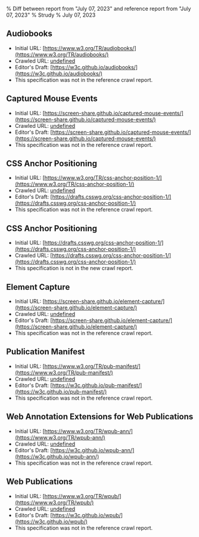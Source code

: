 % Diff between report from "July 07, 2023" and reference report from "July 07, 2023"
% Strudy
% July 07, 2023

## Audiobooks

- Initial URL: [https://www.w3.org/TR/audiobooks/](https://www.w3.org/TR/audiobooks/)
- Crawled URL: [undefined](undefined)
- Editor's Draft: [https://w3c.github.io/audiobooks/](https://w3c.github.io/audiobooks/)
- This specification was not in the reference crawl report.


## Captured Mouse Events

- Initial URL: [https://screen-share.github.io/captured-mouse-events/](https://screen-share.github.io/captured-mouse-events/)
- Crawled URL: [undefined](undefined)
- Editor's Draft: [https://screen-share.github.io/captured-mouse-events/](https://screen-share.github.io/captured-mouse-events/)
- This specification was not in the reference crawl report.


## CSS Anchor Positioning

- Initial URL: [https://www.w3.org/TR/css-anchor-position-1/](https://www.w3.org/TR/css-anchor-position-1/)
- Crawled URL: [undefined](undefined)
- Editor's Draft: [https://drafts.csswg.org/css-anchor-position-1/](https://drafts.csswg.org/css-anchor-position-1/)
- This specification was not in the reference crawl report.


## CSS Anchor Positioning

- Initial URL: [https://drafts.csswg.org/css-anchor-position-1/](https://drafts.csswg.org/css-anchor-position-1/)
- Crawled URL: [https://drafts.csswg.org/css-anchor-position-1/](https://drafts.csswg.org/css-anchor-position-1/)
- This specification is not in the new crawl report.


## Element Capture

- Initial URL: [https://screen-share.github.io/element-capture/](https://screen-share.github.io/element-capture/)
- Crawled URL: [undefined](undefined)
- Editor's Draft: [https://screen-share.github.io/element-capture/](https://screen-share.github.io/element-capture/)
- This specification was not in the reference crawl report.


## Publication Manifest

- Initial URL: [https://www.w3.org/TR/pub-manifest/](https://www.w3.org/TR/pub-manifest/)
- Crawled URL: [undefined](undefined)
- Editor's Draft: [https://w3c.github.io/pub-manifest/](https://w3c.github.io/pub-manifest/)
- This specification was not in the reference crawl report.


## Web Annotation Extensions for Web Publications

- Initial URL: [https://www.w3.org/TR/wpub-ann/](https://www.w3.org/TR/wpub-ann/)
- Crawled URL: [undefined](undefined)
- Editor's Draft: [https://w3c.github.io/wpub-ann/](https://w3c.github.io/wpub-ann/)
- This specification was not in the reference crawl report.


## Web Publications

- Initial URL: [https://www.w3.org/TR/wpub/](https://www.w3.org/TR/wpub/)
- Crawled URL: [undefined](undefined)
- Editor's Draft: [https://w3c.github.io/wpub/](https://w3c.github.io/wpub/)
- This specification was not in the reference crawl report.



